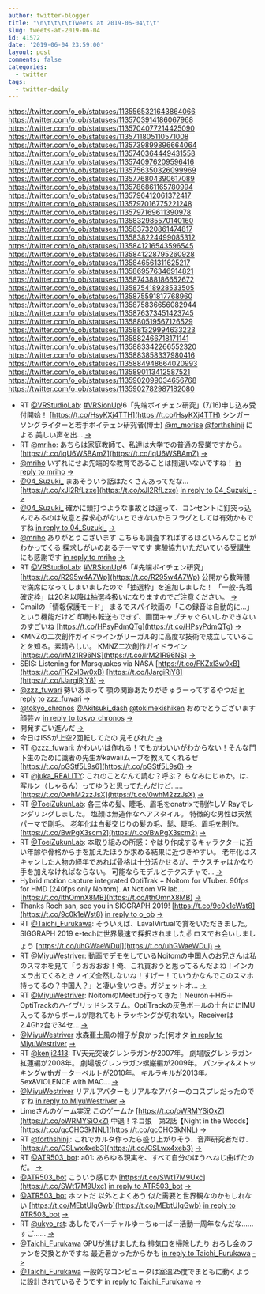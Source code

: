 ```yaml
---
author: twitter-blogger
title: "\n\t\t\t\tTweets at 2019-06-04\t\t"
slug: tweets-at-2019-06-04
id: 41572
date: '2019-06-04 23:59:00'
layout: post
comments: false
categories:
  - twitter
tags:
  - twitter-daily
---
```


https://twitter.com/o_ob/statuses/1135565321643864066 https://twitter.com/o_ob/statuses/1135703914186067968 https://twitter.com/o_ob/statuses/1135704077214425090 https://twitter.com/o_ob/statuses/1135711805110571008 https://twitter.com/o_ob/statuses/1135739899896664064 https://twitter.com/o_ob/statuses/1135740364449431558 https://twitter.com/o_ob/statuses/1135740976209596416 https://twitter.com/o_ob/statuses/1135756350326099969 https://twitter.com/o_ob/statuses/1135776804390617089 https://twitter.com/o_ob/statuses/1135786861165780994 https://twitter.com/o_ob/statuses/1135796412061372417 https://twitter.com/o_ob/statuses/1135797016775221248 https://twitter.com/o_ob/statuses/1135797169611390978 https://twitter.com/o_ob/statuses/1135832985570140160 https://twitter.com/o_ob/statuses/1135837320861474817 https://twitter.com/o_ob/statuses/1135838224499085312 https://twitter.com/o_ob/statuses/1135841216543596545 https://twitter.com/o_ob/statuses/1135841228795260928 https://twitter.com/o_ob/statuses/1135846561311625217 https://twitter.com/o_ob/statuses/1135869576346914821 https://twitter.com/o_ob/statuses/1135874388186652672 https://twitter.com/o_ob/statuses/1135875418928533505 https://twitter.com/o_ob/statuses/1135875591817768960 https://twitter.com/o_ob/statuses/1135875836656082944 https://twitter.com/o_ob/statuses/1135876373451423745 https://twitter.com/o_ob/statuses/1135880519567126529 https://twitter.com/o_ob/statuses/1135881329994633223 https://twitter.com/o_ob/statuses/1135882466718171141 https://twitter.com/o_ob/statuses/1135883342266552320 https://twitter.com/o_ob/statuses/1135883858337980416 https://twitter.com/o_ob/statuses/1135884948664020993 https://twitter.com/o_ob/statuses/1135890113412587521 https://twitter.com/o_ob/statuses/1135902099034656768 https://twitter.com/o_ob/statuses/1135902782987182080  

*   RT [@VRStudioLab](https://twitter.com/VRStudioLab): [#VRSionUp](https://twitter.com/search?q=%23VRSionUp&src=hash)!6「先端ボイチェン研究」(7/16)申し込み受付開始！ [https://t.co/HsyKXj4TTH](https://t.co/HsyKXj4TTH) シンガーソングライターと若手ボイチェン研究者(博士) [@m_morise](https://twitter.com/m_morise) [@forthshinji](https://twitter.com/forthshinji) による 美しい声を出… [->](https://twitter.com/o_ob/statuses/1135565321643864066)
*   RT [@mriho](https://twitter.com/mriho): あちらは家庭教師て、私達は大学での普通の授業ですから。 [https://t.co/lqU6WSBAmZ](https://t.co/lqU6WSBAmZ) [->](https://twitter.com/o_ob/statuses/1135703914186067968)
*   [@mriho](https://twitter.com/mriho) いずれにせよ先端的な教育であることは間違いないですね！ [in reply to mriho](https://twitter.com/mriho/statuses/1135701644149026816) [->](https://twitter.com/o_ob/statuses/1135704077214425090)
*   [@04_Suzuki_](https://twitter.com/04_Suzuki_) まあそういう話はたくさんあってだな… [https://t.co/xJl2RfLzxe](https://t.co/xJl2RfLzxe) [in reply to 04_Suzuki_](https://twitter.com/04_Suzuki_/statuses/1135415143221813253) [->](https://twitter.com/o_ob/statuses/1135711805110571008)
*   [@04_Suzuki_](https://twitter.com/04_Suzuki_) 確かに頭打つような事故とは違って、コンセントに釘突っ込んでみるのは故意と探求心がないとできないからフラグとしては有効かもですね [in reply to 04_Suzuki_](https://twitter.com/04_Suzuki_/statuses/1135713298261790720) [->](https://twitter.com/o_ob/statuses/1135739899896664064)
*   [@mriho](https://twitter.com/mriho) ありがとうございます こちらも調査すればするほどいろんなことがわかってくる 探求しがいのあるテーマです 実験協力いただいている受講生にも感謝です [in reply to mriho](https://twitter.com/mriho/statuses/1135717195869110272) [->](https://twitter.com/o_ob/statuses/1135740364449431558)
*   RT [@VRStudioLab](https://twitter.com/VRStudioLab): [#VRSionUp](https://twitter.com/search?q=%23VRSionUp&src=hash)!6「#先端ボイチェン研究」 [https://t.co/R295w4A7Wp](https://t.co/R295w4A7Wp) 公開から数時間で満席になってしまいましたので「抽選枠」を追加しました！ 「一般-先着確定枠」は20名以降は抽選枠扱いになりますのでご注意ください。 [->](https://twitter.com/o_ob/statuses/1135740976209596416)
*   Gmailの「情報保護モード」 まるでスパイ映画の「この録音は自動的に…」という機能だけど 印刷も転送もできず、画面キャプチャぐらいしかできないのすごいね [https://t.co/HPsyPdmQTg](https://t.co/HPsyPdmQTg) [->](https://twitter.com/o_ob/statuses/1135756350326099969)
*   KMNZの二次創作ガイドラインがリーガル的に高度な技術で成立していることを知る。素晴らしい。 KMNZ二次創作ガイドライン [https://t.co/lrM21R96NS](https://t.co/lrM21R96NS) [->](https://twitter.com/o_ob/statuses/1135776804390617089)
*   SEIS: Listening for Marsquakes via NASA [https://t.co/FKZxl3w0xB](https://t.co/FKZxl3w0xB) [https://t.co/lJargiRjY8](https://t.co/lJargiRjY8) [->](https://twitter.com/o_ob/statuses/1135786861165780994)
*   [@zzz_fuwari](https://twitter.com/zzz_fuwari) 勢いあまって 顎の関節あたりがきゅうーってするやつだ [in reply to zzz_fuwari](https://twitter.com/zzz_fuwari/statuses/1135788502711300096) [->](https://twitter.com/o_ob/statuses/1135796412061372417)
*   [@tokyo_chronos](https://twitter.com/tokyo_chronos) [@Akitsuki_dash](https://twitter.com/Akitsuki_dash) [@tokimekishiken](https://twitter.com/tokimekishiken) おめでとうございます 顔芸ｗ [in reply to tokyo_chronos](https://twitter.com/tokyo_chronos/statuses/1135745294774095874) [->](https://twitter.com/o_ob/statuses/1135797016775221248)
*   開発すごい進んだ [->](https://twitter.com/o_ob/statuses/1135797169611390978)
*   今日はISSが上空2回転してたの 見そびれた [->](https://twitter.com/o_ob/statuses/1135832985570140160)
*   RT [@zzz_fuwari](https://twitter.com/zzz_fuwari): かわいいは作れる！でもかわいいがわからない！そんな門下生のために識者の先生がkawaiiムーブを教えてくれるぜ [https://t.co/pGStf5L9s6](https://t.co/pGStf5L9s6) [->](https://twitter.com/o_ob/statuses/1135837320861474817)
*   RT [@juka_REALITY](https://twitter.com/juka_REALITY): これのことなんて読む？呼ぶ？ ちなみにじゅか。は、 写ルン（しゃるん）ってゆうと思ってたんだけど…… [https://t.co/0whM2zzJsX](https://t.co/0whM2zzJsX) [->](https://twitter.com/o_ob/statuses/1135838224499085312)
*   RT [@ToeiZukunLab](https://twitter.com/ToeiZukunLab): 各三体の髪、睫毛、眉毛をonatrixで制作しV-Rayでレンダリングしました。 塩顔は無造作なヘアスタイル。 特徴的な男性は天然パーマで剛毛。 老年化は白髪交じりの髪の毛、髭、睫毛、眉毛を制作。 [https://t.co/BwPgX3scm2](https://t.co/BwPgX3scm2) [->](https://twitter.com/o_ob/statuses/1135841216543596545)
*   RT [@ToeiZukunLab](https://twitter.com/ToeiZukunLab): 本取り組みの所感：やはり作成するキャラクターに近い年齢や骨格から手を加えたほうが求める結果に近づきやすい。 老年化はスキャンした人物の経年であれば骨格は十分活かせるが、テクスチャはかなり手を加えなければならない。 可能ならモデルとテクスチャで… [->](https://twitter.com/o_ob/statuses/1135841228795260928)
*   Hybrid motion capture integrated OptiTrak + Noitom for VTuber. 90fps for HMD (240fps only Noitom). At Notiom VR lab… [https://t.co/lthOmnX8MB](https://t.co/lthOmnX8MB) [->](https://twitter.com/o_ob/statuses/1135846561311625217)
*   Thanks Roch san, see you in SIGGRAPH 2019! [https://t.co/9c0k1eWst8](https://t.co/9c0k1eWst8) [in reply to o_ob](https://twitter.com/o_ob/statuses/1135846561311625217) [->](https://twitter.com/o_ob/statuses/1135869576346914821)
*   RT [@Taichi_Furukawa](https://twitter.com/Taichi_Furukawa): そういえば、LavalVirtualで賞をいただきました。SIGGRAPH 2019 e-techに世界最速で採択されました✌️ ロスでお会いしましょう [https://t.co/uhGWaeWDuI](https://t.co/uhGWaeWDuI) [->](https://twitter.com/o_ob/statuses/1135874388186652672)
*   RT [@MiyuWestriver](https://twitter.com/MiyuWestriver): 動画でデモをしているNoitomの中国人のお兄さんは私のスマホを見て「うおおおお！俺、これ買おうと思ってるんだよね！インカメラ出てくるときノイズ全然しないね！すげー！ていうかなんでこのスマホ持ってるの？中国人？」と凄い食いつき。ガジェットオ… [->](https://twitter.com/o_ob/statuses/1135875418928533505)
*   RT [@MiyuWestriver](https://twitter.com/MiyuWestriver): NoitomのMeetup行ってきた！Neuron＋Hi5＋OptiTrackのハイブリッドシステム。OptiTrackの灰色ボールの土台ににIMU入ってるからボールが隠れてもトラッキングが切れない。Receiverは2.4Ghz台で34セ… [->](https://twitter.com/o_ob/statuses/1135875591817768960)
*   [@MiyuWestriver](https://twitter.com/MiyuWestriver) 水森亜土風の帽子が良かった(何オタ [in reply to MiyuWestriver](https://twitter.com/MiyuWestriver/statuses/1135870628349632514) [->](https://twitter.com/o_ob/statuses/1135875836656082944)
*   RT [@kenji2413](https://twitter.com/kenji2413): TV天元突破グレンラガンが2007年。 劇場版グレンラガン紅蓮編が2008年。 劇場版グレンラガン螺巌編が2009年。 パンティ&ストッキングwithガーターベルトが2010年。 キルラキルが2013年。 Sex&VIOLENCE with MAC… [->](https://twitter.com/o_ob/statuses/1135876373451423745)
*   [@MiyuWestriver](https://twitter.com/MiyuWestriver) リアルアバターもリアルなアバターのコスプレだったのですね [in reply to MiyuWestriver](https://twitter.com/MiyuWestriver/statuses/1135879540708790272) [->](https://twitter.com/o_ob/statuses/1135880519567126529)
*   Limeさんのゲーム実況 このゲームか [https://t.co/oWRMYSiOxZ](https://t.co/oWRMYSiOxZ) 中退！ネコ娘　第2話【Night in the Woods】 [https://t.co/qcCHC3kNNL](https://t.co/qcCHC3kNNL) [->](https://twitter.com/o_ob/statuses/1135881329994633223)
*   RT [@forthshinji](https://twitter.com/forthshinji): これでカルタ作ったら盛り上がりそう．音声研究者だけ． [https://t.co/CSLwx4xeb3](https://t.co/CSLwx4xeb3) [->](https://twitter.com/o_ob/statuses/1135882466718171141)
*   RT [@ATR503_bot](https://twitter.com/ATR503_bot): a01: あらゆる現実を、すべて自分のほうへねじ曲げたのだ。 [->](https://twitter.com/o_ob/statuses/1135883342266552320)
*   [@ATR503_bot](https://twitter.com/ATR503_bot) こういう感じか [https://t.co/SWt17M9Uxc](https://t.co/SWt17M9Uxc) [in reply to ATR503_bot](https://twitter.com/ATR503_bot/statuses/1135018234434924544) [->](https://twitter.com/o_ob/statuses/1135883858337980416)
*   [@ATR503_bot](https://twitter.com/ATR503_bot) ホントだ 以外とよくあう 似た需要と世界観なのかもしれない [https://t.co/MEbtUlgGwb](https://t.co/MEbtUlgGwb) [in reply to ATR503_bot](https://twitter.com/ATR503_bot/statuses/1135878888238723072) [->](https://twitter.com/o_ob/statuses/1135884948664020993)
*   RT [@ukyo_rst](https://twitter.com/ukyo_rst): あしたでバーチャルゆーちゅーばー活動一周年なんだな……すご…… [->](https://twitter.com/o_ob/statuses/1135890113412587521)
*   [@Taichi_Furukawa](https://twitter.com/Taichi_Furukawa) GPUが焦げましたね 排気口を掃除したり おろし金のファンを交換とかですね 最近暑かったからかも [in reply to Taichi_Furukawa](https://twitter.com/Taichi_Furukawa/statuses/1135898849187254278) [->](https://twitter.com/o_ob/statuses/1135902099034656768)
*   [@Taichi_Furukawa](https://twitter.com/Taichi_Furukawa) 一般的なコンピュータは室温25度でまともに動くように設計されているそうです [in reply to Taichi_Furukawa](https://twitter.com/Taichi_Furukawa/statuses/1135902569606176768) [->](https://twitter.com/o_ob/statuses/1135902782987182080)